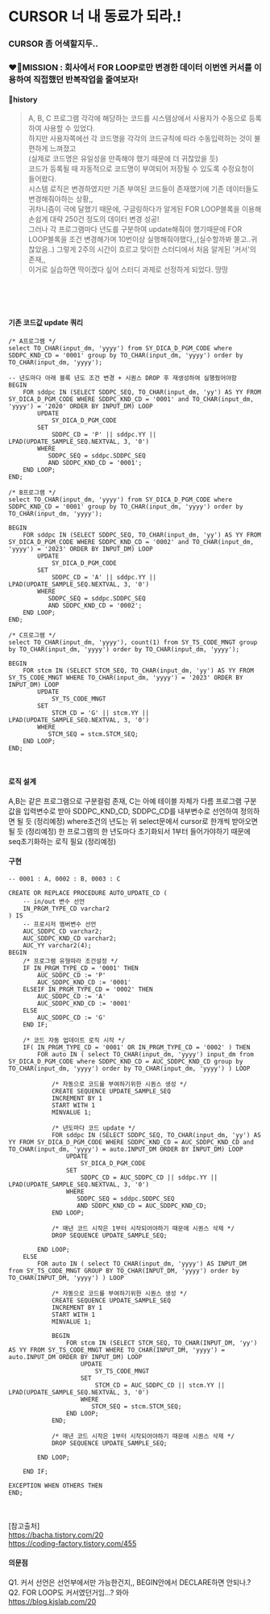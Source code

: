 # CURSOR 너 내 동료가 되라.!

### CURSOR 좀 어색할지두..

### ❤️‍🔥MISSION : 회사에서 FOR LOOP로만 변경한 데이터 이번엔 커서를 이용하여 직접했던 반복작업을 줄여보자!
#### 🔖history
> A, B, C 프로그램 각각에 해당하는 코드를 시스템상에서 사용자가 수동으로 등록하여 사용할 수 있었다.  
> 하지만 사용자쪽에선 각 코드명을 각각의 코드규칙에 따라 수동입력하는 것이 불편하게 느껴졌고<br>(실제로 코드명은 유일성을 만족해야 했기 때문에 더 귀찮았을 듯)  
> 코드가 등록될 때 자동적으로 코드명이 부여되어 저장될 수 있도록 수정요청이 들어왔다.  
> 시스템 로직은 변경하였지만 기존 부여된 코드들이 존재했기에 기존 데이터들도 변경해줘야하는 상황,,  
> 귀차니즘이 극에 달했기 때문에, 구글링하다가 알게된 FOR LOOP블록을 이용해 손쉽게 대략 250건 정도의 데이터 변경 성공!  
> 그러나 각 프로그램마다 년도를 구분하여 update해줘야 했기때문에 FOR LOOP블록을 조건 변경해가며 10번이상 실행해줘야했다,,(실수할까봐 쫄고..귀찮았음..)
> 그렇게 2주의 시간이 흐르고 맞이한 스터디에서 처음 알게된 '커서'의 존재,,  
> 이거로 실습하면 딱이겠다 싶어 스터디 과제로 선정하게 되었다. 땅땅

<br><br><br>

#### 기존 코드값 update 쿼리
```
/* A프로그램 */
select TO_CHAR(input_dm, 'yyyy') from SY_DICA_D_PGM_CODE where SDDPC_KND_CD = '0001' group by TO_CHAR(input_dm, 'yyyy') order by TO_CHAR(input_dm, 'yyyy');

-- 년도마다 아래 블록 년도 조건 변경 + 시퀀스 DROP 후 재생성하여 실행줬어야함
BEGIN
    FOR sddpc IN (SELECT SDDPC_SEQ, TO_CHAR(input_dm, 'yy') AS YY FROM SY_DICA_D_PGM_CODE WHERE SDDPC_KND_CD = '0001' and TO_CHAR(input_dm, 'yyyy') = '2020' ORDER BY INPUT_DM) LOOP
        UPDATE
            SY_DICA_D_PGM_CODE
        SET
            SDDPC_CD = 'P' || sddpc.YY || LPAD(UPDATE_SAMPLE_SEQ.NEXTVAL, 3, '0') 
        WHERE
           SDDPC_SEQ = sddpc.SDDPC_SEQ
           AND SDDPC_KND_CD = '0001';
    END LOOP;
END;

/* B프로그램 */
select TO_CHAR(input_dm, 'yyyy') from SY_DICA_D_PGM_CODE where SDDPC_KND_CD = '0001' group by TO_CHAR(input_dm, 'yyyy') order by TO_CHAR(input_dm, 'yyyy');

BEGIN
    FOR sddpc IN (SELECT SDDPC_SEQ, TO_CHAR(input_dm, 'yy') AS YY FROM SY_DICA_D_PGM_CODE WHERE SDDPC_KND_CD = '0002' and TO_CHAR(input_dm, 'yyyy') = '2023' ORDER BY INPUT_DM) LOOP
        UPDATE
            SY_DICA_D_PGM_CODE
        SET
            SDDPC_CD = 'A' || sddpc.YY || LPAD(UPDATE_SAMPLE_SEQ.NEXTVAL, 3, '0')
        WHERE
           SDDPC_SEQ = sddpc.SDDPC_SEQ
           AND SDDPC_KND_CD = '0002';
    END LOOP;
END;

/* C프로그램 */
select TO_CHAR(input_dm, 'yyyy'), count(1) from SY_TS_CODE_MNGT group by TO_CHAR(input_dm, 'yyyy') order by TO_CHAR(input_dm, 'yyyy');

BEGIN
    FOR stcm IN (SELECT STCM_SEQ, TO_CHAR(input_dm, 'yy') AS YY FROM SY_TS_CODE_MNGT WHERE TO_CHAR(input_dm, 'yyyy') = '2023' ORDER BY INPUT_DM) LOOP
        UPDATE
            SY_TS_CODE_MNGT
        SET
            STCM_CD = 'G' || stcm.YY || LPAD(UPDATE_SAMPLE_SEQ.NEXTVAL, 3, '0')
        WHERE
           STCM_SEQ = stcm.STCM_SEQ;
    END LOOP;
END;



```

#### 로직 설계
A,B는 같은 프로그램으로 구분컬럼 존재, C는 아예 테이블 자체가 다름
프로그램 구분값을 입력변수로 받아 SDDPC_KND_CD, SDDPC_CD를 내부변수로 선언하여 정의하면 될 듯 (정리예정)
where조건의 년도는 위 select문에서 cursor로 한개씩 받아오면 될 듯 (정리예정)
한 프로그램의 한 년도마다 초기화되서 1부터 들어가야하기 때문에 seq초기화하는 로직 필요 (정리예정)

#### 구현
```
-- 0001 : A, 0002 : B, 0003 : C

CREATE OR REPLACE PROCEDURE AUTO_UPDATE_CD (
    -- in/out 변수 선언
    IN_PRGM_TYPE_CD varchar2
) IS
    -- 프로시저 멤버변수 선언
    AUC_SDDPC_CD varchar2;
    AUC_SDDPC_KND_CD varchar2;
    AUC_YY varchar2(4);
BEGIN
    /* 프로그램 유형따라 조건설정 */
    IF IN_PRGM_TYPE_CD = '0001' THEN
        AUC_SDDPC_CD := 'P'
        AUC_SDDPC_KND_CD := '0001'
    ELSEIF IN_PRGM_TYPE_CD = '0002' THEN
        AUC_SDDPC_CD := 'A'
        AUC_SDDPC_KND_CD := '0001'
    ELSE
        AUC_SDDPC_CD := 'G'
    END IF;

    /* 코드 자동 업데이트 로직 시작 */
    IF( IN_PRGM_TYPE_CD = '0001' OR IN_PRGM_TYPE_CD = '0002' ) THEN 
        FOR auto IN ( select TO_CHAR(input_dm, 'yyyy') input_dm from SY_DICA_D_PGM_CODE where SDDPC_KND_CD = AUC_SDDPC_KND_CD group by TO_CHAR(input_dm, 'yyyy') order by TO_CHAR(input_dm, 'yyyy') ) LOOP
    
            /* 자동으로 코드를 부여하기위한 시퀀스 생성 */
            CREATE SEQUENCE UPDATE_SAMPLE_SEQ 
            INCREMENT BY 1
            START WITH 1
            MINVALUE 1; 
    
            /* 년도마다 코드 update */
            FOR sddpc IN (SELECT SDDPC_SEQ, TO_CHAR(input_dm, 'yy') AS YY FROM SY_DICA_D_PGM_CODE WHERE SDDPC_KND_CD = AUC_SDDPC_KND_CD and TO_CHAR(input_dm, 'yyyy') = auto.INPUT_DM ORDER BY INPUT_DM) LOOP
                UPDATE
                    SY_DICA_D_PGM_CODE
                SET
                    SDDPC_CD = AUC_SDDPC_CD || sddpc.YY || LPAD(UPDATE_SAMPLE_SEQ.NEXTVAL, 3, '0') 
                WHERE
                   SDDPC_SEQ = sddpc.SDDPC_SEQ
                   AND SDDPC_KND_CD = AUC_SDDPC_KND_CD;
            END LOOP;
    
            /* 매년 코드 시작은 1부터 시작되어야하기 때문에 시퀀스 삭제 */
            DROP SEQUENCE UPDATE_SAMPLE_SEQ;
            
        END LOOP;
    ELSE
        FOR auto IN ( select TO_CHAR(input_dm, 'yyyy') AS INPUT_DM from SY_TS_CODE_MNGT GROUP BY TO_CHAR(INPUT_DM, 'yyyy') order by TO_CHAR(INPUT_DM, 'yyyy') ) LOOP

            /* 자동으로 코드를 부여하기위한 시퀀스 생성 */
            CREATE SEQUENCE UPDATE_SAMPLE_SEQ 
            INCREMENT BY 1
            START WITH 1
            MINVALUE 1; 

            BEGIN
                FOR stcm IN (SELECT STCM_SEQ, TO_CHAR(INPUT_DM, 'yy') AS YY FROM SY_TS_CODE_MNGT WHERE TO_CHAR(INPUT_DM, 'yyyy') = auto.INPUT_DM ORDER BY INPUT_DM) LOOP
                    UPDATE
                        SY_TS_CODE_MNGT
                    SET
                        STCM_CD = AUC_SDDPC_CD || stcm.YY || LPAD(UPDATE_SAMPLE_SEQ.NEXTVAL, 3, '0')
                    WHERE
                       STCM_SEQ = stcm.STCM_SEQ;
                END LOOP;
            END;

            /* 매년 코드 시작은 1부터 시작되어야하기 때문에 시퀀스 삭제 */
            DROP SEQUENCE UPDATE_SAMPLE_SEQ;

        END LOOP;

    END IF;
    
EXCEPTION WHEN OTHERS THEN 
END;
```

<br><br>
[참고출처]  
https://bacha.tistory.com/20  
https://coding-factory.tistory.com/455  

#### 의문점
Q1. 커서 선언은 선언부에서만 가능한건지,, BEGIN안에서 DECLARE하면 안되나.?
Q2. FOR LOOP도 커서였던거임...? 와아  
https://blog.kjslab.com/20  
